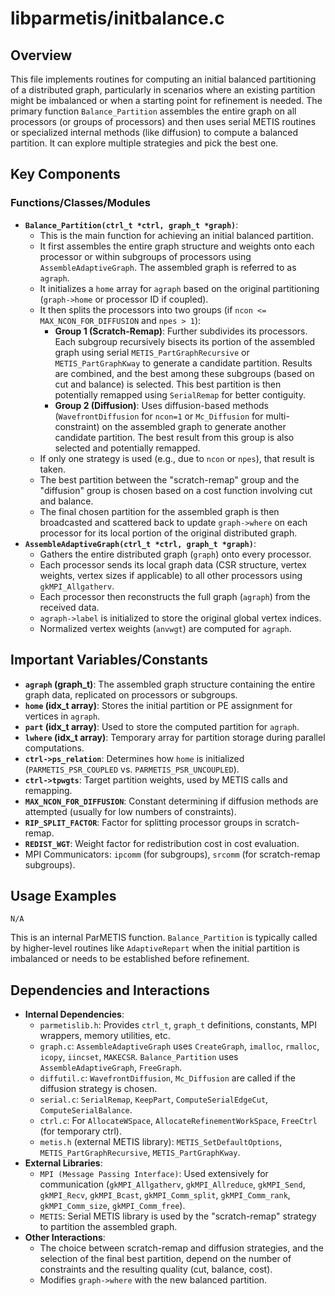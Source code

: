 # libparmetis/initbalance.c

## Overview

This file implements routines for computing an initial balanced partitioning of a distributed graph, particularly in scenarios where an existing partition might be imbalanced or when a starting point for refinement is needed. The primary function `Balance_Partition` assembles the entire graph on all processors (or groups of processors) and then uses serial METIS routines or specialized internal methods (like diffusion) to compute a balanced partition. It can explore multiple strategies and pick the best one.

## Key Components

### Functions/Classes/Modules

*   **`Balance_Partition(ctrl_t *ctrl, graph_t *graph)`**:
    *   This is the main function for achieving an initial balanced partition.
    *   It first assembles the entire graph structure and weights onto each processor or within subgroups of processors using `AssembleAdaptiveGraph`. The assembled graph is referred to as `agraph`.
    *   It initializes a `home` array for `agraph` based on the original partitioning (`graph->home` or processor ID if coupled).
    *   It then splits the processors into two groups (if `ncon <= MAX_NCON_FOR_DIFFUSION` and `npes > 1`):
        *   **Group 1 (Scratch-Remap)**: Further subdivides its processors. Each subgroup recursively bisects its portion of the assembled graph using serial `METIS_PartGraphRecursive` or `METIS_PartGraphKway` to generate a candidate partition. Results are combined, and the best among these subgroups (based on cut and balance) is selected. This best partition is then potentially remapped using `SerialRemap` for better contiguity.
        *   **Group 2 (Diffusion)**: Uses diffusion-based methods (`WavefrontDiffusion` for `ncon=1` or `Mc_Diffusion` for multi-constraint) on the assembled graph to generate another candidate partition. The best result from this group is also selected and potentially remapped.
    *   If only one strategy is used (e.g., due to `ncon` or `npes`), that result is taken.
    *   The best partition between the "scratch-remap" group and the "diffusion" group is chosen based on a cost function involving cut and balance.
    *   The final chosen partition for the assembled graph is then broadcasted and scattered back to update `graph->where` on each processor for its local portion of the original distributed graph.
*   **`AssembleAdaptiveGraph(ctrl_t *ctrl, graph_t *graph)`**:
    *   Gathers the entire distributed graph (`graph`) onto every processor.
    *   Each processor sends its local graph data (CSR structure, vertex weights, vertex sizes if applicable) to all other processors using `gkMPI_Allgatherv`.
    *   Each processor then reconstructs the full graph (`agraph`) from the received data.
    *   `agraph->label` is initialized to store the original global vertex indices.
    *   Normalized vertex weights (`anvwgt`) are computed for `agraph`.

## Important Variables/Constants

*   **`agraph` (graph_t)**: The assembled graph structure containing the entire graph data, replicated on processors or subgroups.
*   **`home` (idx_t array)**: Stores the initial partition or PE assignment for vertices in `agraph`.
*   **`part` (idx_t array)**: Used to store the computed partition for `agraph`.
*   **`lwhere` (idx_t array)**: Temporary array for partition storage during parallel computations.
*   **`ctrl->ps_relation`**: Determines how `home` is initialized (`PARMETIS_PSR_COUPLED` vs. `PARMETIS_PSR_UNCOUPLED`).
*   **`ctrl->tpwgts`**: Target partition weights, used by METIS calls and remapping.
*   **`MAX_NCON_FOR_DIFFUSION`**: Constant determining if diffusion methods are attempted (usually for low numbers of constraints).
*   **`RIP_SPLIT_FACTOR`**: Factor for splitting processor groups in scratch-remap.
*   **`REDIST_WGT`**: Weight factor for redistribution cost in cost evaluation.
*   MPI Communicators: `ipcomm` (for subgroups), `srcomm` (for scratch-remap subgroups).

## Usage Examples

```
N/A
```
This is an internal ParMETIS function. `Balance_Partition` is typically called by higher-level routines like `AdaptiveRepart` when the initial partition is imbalanced or needs to be established before refinement.

## Dependencies and Interactions

*   **Internal Dependencies**:
    *   `parmetislib.h`: Provides `ctrl_t`, `graph_t` definitions, constants, MPI wrappers, memory utilities, etc.
    *   `graph.c`: `AssembleAdaptiveGraph` uses `CreateGraph`, `imalloc`, `rmalloc`, `icopy`, `iincset`, `MAKECSR`. `Balance_Partition` uses `AssembleAdaptiveGraph`, `FreeGraph`.
    *   `diffutil.c`: `WavefrontDiffusion`, `Mc_Diffusion` are called if the diffusion strategy is chosen.
    *   `serial.c`: `SerialRemap`, `KeepPart`, `ComputeSerialEdgeCut`, `ComputeSerialBalance`.
    *   `ctrl.c`: For `AllocateWSpace`, `AllocateRefinementWorkSpace`, `FreeCtrl` (for temporary ctrl).
    *   `metis.h` (external METIS library): `METIS_SetDefaultOptions`, `METIS_PartGraphRecursive`, `METIS_PartGraphKway`.
*   **External Libraries**:
    *   `MPI (Message Passing Interface)`: Used extensively for communication (`gkMPI_Allgatherv`, `gkMPI_Allreduce`, `gkMPI_Send`, `gkMPI_Recv`, `gkMPI_Bcast`, `gkMPI_Comm_split`, `gkMPI_Comm_rank`, `gkMPI_Comm_size`, `gkMPI_Comm_free`).
    *   `METIS`: Serial METIS library is used by the "scratch-remap" strategy to partition the assembled graph.
*   **Other Interactions**:
    *   The choice between scratch-remap and diffusion strategies, and the selection of the final best partition, depend on the number of constraints and the resulting quality (cut, balance, cost).
    *   Modifies `graph->where` with the new balanced partition.

```
